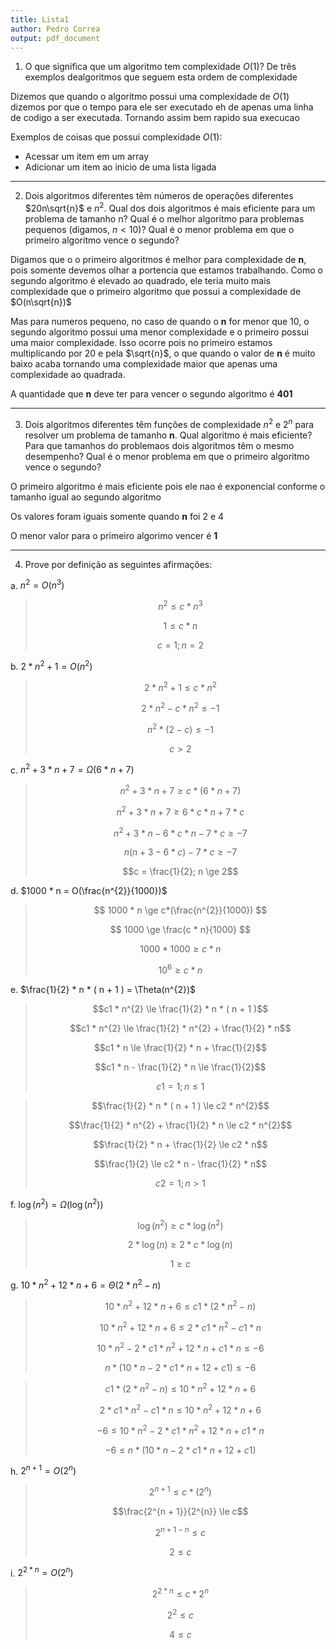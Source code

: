 ```yaml
---
title: Lista1
author: Pedro Correa
output: pdf_document
---
```


1. O que significa que um algoritmo tem complexidade $O(1)$? De três exemplos dealgoritmos que seguem esta ordem de complexidade

Dizemos que quando o algoritmo possui uma complexidade de $O(1)$ dizemos por que o tempo para ele ser executado eh de apenas uma linha de codigo a ser executada.
Tornando assim bem rapido sua execucao

Exemplos de coisas que possui complexidade $O(1)$:

- Acessar um item em um array
- Adicionar um item ao inicio de uma lista ligada

---

2. Dois algoritmos diferentes têm números de operações diferentes $20n\sqrt{n}$ e $n^{2}$.
Qual dos dois algoritmos é mais eficiente para um problema de tamanho n?
Qual é o melhor algoritmo para problemas pequenos (digamos, $n < 10$)?
Qual é o menor problema em que o primeiro algoritmo vence o segundo?

Digamos que o o primeiro algoritmos é melhor para complexidade de **n**, pois somente devemos olhar a portencia que estamos trabalhando.
Como o segundo algoritmo é elevado ao quadrado, ele teria muito mais complexidade que o primeiro algoritmo que possui a complexidade de $O(n\sqrt{n})$

Mas para numeros pequeno, no caso de quando o **n** for menor que 10, o segundo algoritmo possui uma menor complexidade e o primeiro possui uma maior complexidade.
Isso ocorre pois no primeiro estamos multiplicando por 20 e pela $\sqrt{n}$, o que quando o valor de **n** é muito baixo acaba tornando uma complexidade maior que apenas uma complexidade ao quadrada.

A quantidade que **n** deve ter para vencer o segundo algoritmo é **401**

---

3. Dois algoritmos diferentes têm funções de complexidade $n^{2}$ e $2^{n}$ para resolver um problema de tamanho **n**.
Qual algoritmo é mais eficiente?
Para que tamanhos do problemaos dois algoritmos têm o mesmo desempenho?
Qual é o menor problema em que o primeiro algoritmo vence o segundo?

O primeiro algoritmo é mais eficiente pois ele nao é exponencial conforme o tamanho igual ao segundo algoritmo

Os valores foram iguais somente quando **n** foi 2 e 4

O menor valor para o primeiro algorimo vencer é **1**

---

4. Prove por definição as seguintes afirmações:

a. $n^{2} = O(n^{3})$

> $$ n^{2} \le c*n^{3} $$
>
> $$ 1 \le c*n $$
>
> $$c = 1; n = 2$$

b. $2*n^{2} + 1 = O(n^{2})$

> $$ 2*n^{2} + 1 \le c*n^{2} $$
>
> $$ 2*n^{2} - c*n^{2} \le -1 $$
>
> $$ n^{2}*(2 - c) \le -1 $$
>
> $$c > 2$$

c. $n^{2} + 3*n + 7 = \Omega(6*n + 7)$

> $$ n^{2} + 3*n + 7 \ge c*(6*n + 7) $$
>
> $$ n^{2} + 3*n + 7 \ge 6*c*n + 7*c $$
>
> $$ n^{2} + 3*n - 6*c*n - 7*c \ge -7 $$
>
> $$ n(n + 3 - 6*c) - 7*c \ge -7 $$
>
> $$c = \frac{1}{2}; n \ge 2$$

d. $1000 * n = O(\frac{n^{2}}{1000})$

> $$ 1000 * n \ge c*(\frac{n^{2}}{1000}) $$
>
> $$ 1000 \ge \frac{c * n}{1000} $$
>
> $$ 1000 * 1000 \ge c * n $$
>
> $$ 10^{6} \ge c * n $$

e. $\frac{1}{2} * n * ( n + 1 ) = \Theta(n^{2})$

> $$c1 * n^{2} \le \frac{1}{2} * n * ( n + 1 )$$
>
> $$c1 * n^{2} \le \frac{1}{2} * n^{2} + \frac{1}{2} * n$$
>
> $$c1 * n \le \frac{1}{2} * n + \frac{1}{2}$$
>
> $$c1 * n - \frac{1}{2} * n \le \frac{1}{2}$$
>
> $$c1 = 1; n \le 1$$


> $$\frac{1}{2} * n * ( n + 1 ) \le c2 * n^{2}$$
>
> $$\frac{1}{2} * n^{2} + \frac{1}{2} * n \le c2 * n^{2}$$
>
> $$\frac{1}{2} * n + \frac{1}{2} \le c2 * n$$
>
> $$\frac{1}{2} \le c2 * n - \frac{1}{2} * n$$
>
> $$c2 = 1; n > 1$$

f. $\log(n^{2}) = \Omega(\log(n^{2}))$

> $$\log(n^{2}) \ge c * \log(n^{2})$$
>
> $$2 * \log(n) \ge 2 * c * \log(n)$$
>
> $$1 \ge c$$

g. $10 * n^{2} + 12 * n + 6 = \Theta(2 * n^{2} - n)$

> $$10 * n^{2} + 12 * n + 6 \le c1 * (2 * n^{2} - n)$$
>
> $$10 * n^{2} + 12 * n + 6 \le 2 * c1 * n^{2} - c1 * n$$
>
> $$10 * n^{2} - 2 * c1 * n^{2} + 12 * n + c1 * n \le - 6$$
>
> $$n * (10 * n - 2 * c1 * n + 12 + c1) \le - 6$$

> $$c1 * (2 * n^{2} - n) \le 10 * n^{2} + 12 * n + 6$$
>
> $$ 2 * c1 * n^{2} - c1 * n \le 10 * n^{2} + 12 * n + 6$$
>
> $$-6 \le 10 * n^{2} - 2 * c1 * n^{2} + 12 * n + c1 * n$$
>
> $$-6 \le n * (10 * n - 2 * c1 * n + 12 + c1)$$

h. $2^{n + 1} = O(2^{n})$

> $$2^{n + 1} \le c * (2^{n})$$
>
> $$\frac{2^{n + 1}}{2^{n}} \le c$$
>
> $$2^{n + 1 - n} \le c$$
>
> $$2 \le c$$

i. $2^{2 * n} = O(2^{n})$

> $$2^{2 * n} \le c * 2^{n}$$
>
> $$2^{2} \le c$$
>
> $$4 \le c$$
